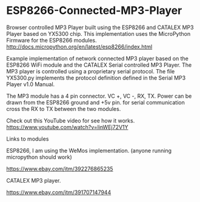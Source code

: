 # ESP8266-Connected-MP3-Player
Browser controlled MP3 Player built using the ESP8266 and CATALEX MP3 Player based on YX5300 chip. This implementation uses the MicroPython Firmware for the ESP8266 modules. http://docs.micropython.org/en/latest/esp8266/index.html

Example implementation of network connected MP3 player based on the ESP8266 WiFi module and the CATALEX Serial controlled MP3 Player. The MP3 player is controlled using a proprietary serial protocol. The file YX5300.py implements the protocol definition defined in the Serial MP3 Player v1.0 Manual. 

The MP3 module has a 4 pin connector. VC +, VC -, RX, TX. Power can be drawn from the ESP8266 ground and +5v pin. for serial communication cross the RX to TX between the two modules. 

Check out this YouTube video for see how it works. https://www.youtube.com/watch?v=linWEj72V1Y

Links to modules

ESP8266, I am using the WeMos implementation. (anyone running micropython should work)

https://www.ebay.com/itm/392276865235

CATALEX MP3 player. 

https://www.ebay.com/itm/391707147944
